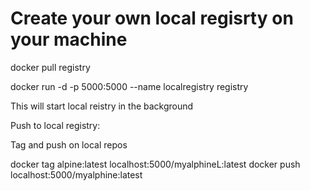 
# Create your own local regisrty on your machine

docker pull registry

docker run -d -p 5000:5000 --name localregistry registry
 
This will start local reistry in the background

Push to local registry:

Tag and push on local repos

docker tag alpine:latest localhost:5000/myalphineL:latest
docker push localhost:5000/myalphine:latest
